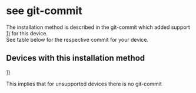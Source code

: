 # see git-commit

The installation method is described in the git-commit which added support [1)](#fn__1) for this device.  
See table below for the respective commit for your device.

## Devices with this installation method

[1)](#fnt__1)

This implies that for unsupported devices there is no git-commit
